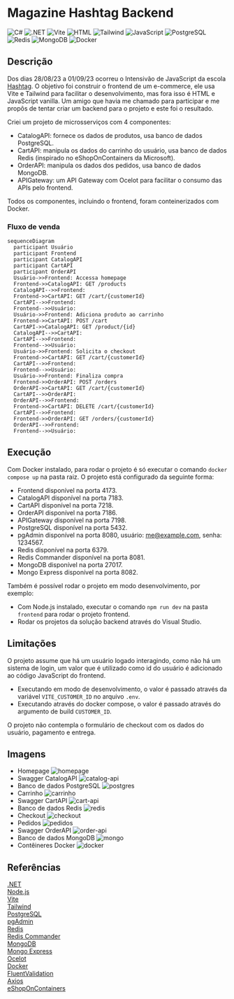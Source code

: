 # Magazine Hashtag Backend

![C#](https://img.shields.io/badge/c%23-%23239120.svg?style=for-the-badge&logo=c-sharp&logoColor=white)
![.NET](https://img.shields.io/badge/.NET-512BD4?style=for-the-badge&logo=dotnet&logoColor=white)
![Vite](https://img.shields.io/badge/Vite-B73BFE?style=for-the-badge&logo=vite&logoColor=FFD62E)
![HTML](https://img.shields.io/badge/HTML5-E34F26?style=for-the-badge&logo=html5&logoColor=white)
![Tailwind](https://img.shields.io/badge/Tailwind_CSS-38B2AC?style=for-the-badge&logo=tailwind-css&logoColor=white)
![JavaScript](https://img.shields.io/badge/JavaScript-323330?style=for-the-badge&logo=javascript&logoColor=F7DF1E)
![PostgreSQL](https://img.shields.io/badge/PostgreSQL-316192?style=for-the-badge&logo=postgresql&logoColor=white)
![Redis](https://img.shields.io/badge/redis-%23DD0031.svg?&style=for-the-badge&logo=redis&logoColor=white)
![MongoDB](https://img.shields.io/badge/MongoDB-4EA94B?style=for-the-badge&logo=mongodb&logoColor=white)
![Docker](https://img.shields.io/badge/docker-%230db7ed.svg?style=for-the-badge&logo=docker&logoColor=white)

## Descrição

Dos dias 28/08/23 a 01/09/23 ocorreu o Intensivão de JavaScript da escola [Hashtag](https://www.hashtagtreinamentos.com/). O objetivo foi construir o frontend de um e-commerce, ele usa Vite e Tailwind para facilitar o desenvolvimento, mas fora isso é HTML e JavaScript vanilla. Um amigo que havia me chamado para participar e me propôs de tentar criar um backend para o projeto e este foi o resultado.

Criei um projeto de microsserviços com 4 componentes:

- CatalogAPI: fornece os dados de produtos, usa banco de dados PostgreSQL.
- CartAPI: manipula os dados do carrinho do usuário, usa banco de dados Redis (inspirado no eShopOnContainers da Microsoft).
- OrderAPI: manipula os dados dos pedidos, usa banco de dados MongoDB.
- APIGateway: um API Gateway com Ocelot para facilitar o consumo das APIs pelo frontend.

Todos os componentes, incluindo o frontend, foram conteinerizados com Docker.

### Fluxo de venda

```mermaid
sequenceDiagram
  participant Usuário
  participant Frontend
  participant CatalogAPI
  participant CartAPI
  participant OrderAPI
  Usuário->>Frontend: Accessa homepage
  Frontend->>CatalogAPI: GET /products
  CatalogAPI-->>Frontend: 
  Frontend->>CartAPI: GET /cart/{customerId}
  CartAPI-->>Frontend: 
  Frontend-->>Usuário: 
  Usuário->>Frontend: Adiciona produto ao carrinho
  Frontend->>CartAPI: POST /cart
  CartAPI->>CatalogAPI: GET /product/{id}
  CatalogAPI-->>CartAPI: 
  CartAPI-->>Frontend: 
  Frontend-->>Usuário: 
  Usuário->>Frontend: Solicita o checkout
  Frontend->>CartAPI: GET /cart/{customerId} 
  CartAPI-->>Frontend: 
  Frontend-->>Usuário: 
  Usuário->>Frontend: Finaliza compra
  Frontend->>OrderAPI: POST /orders
  OrderAPI->>CartAPI: GET /cart/{customerId}
  CartAPI-->>OrderAPI: 
  OrderAPI-->>Frontend: 
  Frontend->>CartAPI: DELETE /cart/{customerId}
  CartAPI-->>Frontend: 
  Frontend->>OrderAPI: GET /orders/{customerId}
  OrderAPI-->>Frontend: 
  Frontend-->>Usuário: 
```

## Execução

Com Docker instalado, para rodar o projeto é só executar o comando `docker compose up` na pasta raiz. O projeto está configurado da seguinte forma:

- Frontend disponível na porta 4173.
- CatalogAPI disponível na porta 7183.
- CartAPI disponível na porta 7218.
- OrderAPI disponível na porta 7186.
- APIGateway disponível na porta 7198.
- PostgreSQL disponível na porta 5432.
- pgAdmin disponível na porta 8080, usuário: <me@example.com>, senha: 1234567.
- Redis disponível na porta 6379.
- Redis Commander disponível na porta 8081.
- MongoDB disponível na porta 27017.
- Mongo Express disponível na porta 8082.

Também é possível rodar o projeto em modo desenvolvimento, por exemplo:

- Com Node.js instalado, executar o comando `npm run dev` na pasta `frontend` para rodar o projeto frontend.
- Rodar os projetos da solução backend através do Visual Studio.

## Limitações

O projeto assume que há um usuário logado interagindo, como não há um sistema de login, um valor que é utilizado como id do usuário é adicionado ao código JavaScript do frontend.

- Executando em modo de desenvolvimento, o valor é passado através da variável `VITE_CUSTOMER_ID` no arquivo `.env`.
- Executando através do docker compose, o valor é passado através do argumento de build `CUSTOMER_ID`.

O projeto não contempla o formulário de checkout com os dados do usuário, pagamento e entrega.

## Imagens

- Homepage
![homepage](docs/images/homepage.png)
- Swagger CatalogAPI
![catalog-api](docs/images/catalog-api.png)
- Banco de dados PostgreSQL
![postgres](docs/images/postgres.png)
- Carrinho
![carrinho](docs/images/carrinho.png)
- Swagger CartAPI
![cart-api](docs/images/cart-api.png)
- Banco de dados Redis
![redis](docs/images/redis.png)
- Checkout
![checkout](docs/images/checkout.png)
- Pedidos
![pedidos](docs/images/pedidos.png)
- Swagger OrderAPI
![order-api](docs/images/order-api.png)
- Banco de dados MongoDB
![mongo](docs/images/mongo.png)
- Contêineres Docker
![docker](docs/images/docker.png)

## Referências

[.NET](https://dotnet.microsoft.com/pt-br/)  
[Node.js](https://nodejs.org/en)  
[Vite](https://vitejs.dev/)  
[Tailwind](https://tailwindcss.com/)  
[PostgreSQL](https://www.postgresql.org/)  
[pgAdmin](https://www.pgadmin.org/)  
[Redis](https://redis.io/)  
[Redis Commander](https://joeferner.github.io/redis-commander/)  
[MongoDB](https://www.mongodb.com/pt-br)  
[Mongo Express](https://github.com/mongo-express/mongo-express)  
[Ocelot](https://github.com/ThreeMammals/Ocelot)  
[Docker](https://www.docker.com/)  
[FluentValidation](https://github.com/FluentValidation/FluentValidation)  
[Axios](https://axios-http.com/)  
[eShopOnContainers](https://github.com/dotnet-architecture/eShopOnContainers)  
